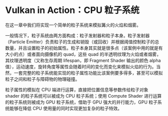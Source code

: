 # Vulkan in Action：CPU 粒子系统

在这一章中我们将实现一个简单的粒子系统来模拟篝火的火焰和烟雾。

一般情况下，粒子系统由两方面构成：粒子发射器和粒子本身。粒子发射器（Particle Emitter）负责粒子的生成和销毁（或回收）并根据阈值控制粒子的总数量，并且设置粒子的初始属性。粒子本身其实就是很多点（该案例中用的就是有大小的点）或者面向摄像机的 quad，这些 quad 的半透明纹理为火焰或者烟雾，其纹理透明度（又称生存周期 lifespan，即 Fragment Shader 输出的颜色 alpha 值），运动速度，旋转角度等属性会随着时间的变化而变化来模拟火焰的行为。当然，一套完整的粒子系统能实现的粒子属性功能比该案例要多得多，甚至可以模拟粒子之间和粒子与障碍物的物理碰撞。

粒子属性的模拟在 CPU 端进行运算，直接把位置信息等参数传给粒子对象 shader 的粒子系统可以被成为 CPU 粒子系统；使用 Compute Shader 进行运算的粒子系统则被成为 GPU 粒子系统，借助于 GPU 强大的并行能力，GPU 粒子系统能够在降低 CPU 使用量的同时实现更加复杂的粒子特效。

